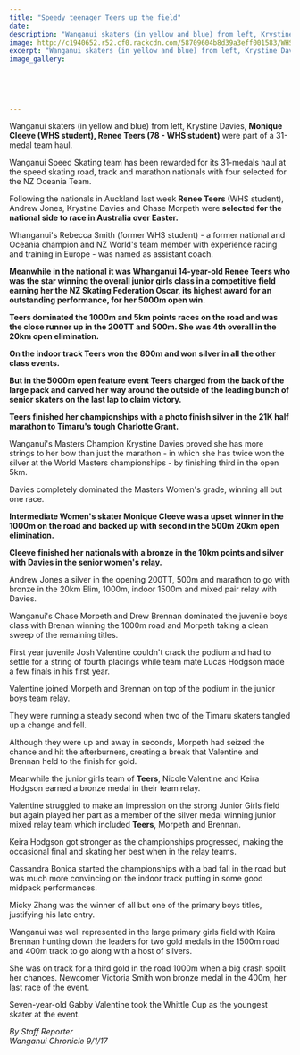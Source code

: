 ```yaml
---
title: "Speedy teenager Teers up the field"
date: 
description: "Wanganui skaters (in yellow and blue) from left, Krystine Davies, Monique Cleeve (WHS student), Renee Teers (78 -WHS student) were part of a 31-medal team haul, Wanganui Chronicle article on 9/1/17..."
image: http://c1940652.r52.cf0.rackcdn.com/58709604b8d39a3eff001583/WHS-speed-skating-nationals-8-Jan-2017.jpg
excerpt: "Wanganui skaters (in yellow and blue) from left, Krystine Davies, Monique Cleeve, Renee Teers (78) were part of a 31-medal team haul."
image_gallery:
    
    
    
    
    
---
```


<p><span>Wanganui skaters (in yellow and blue) from left, Krystine Davies, <strong>Monique Cleeve (WHS student), Renee Teers (78 -&nbsp;WHS student)</strong>&nbsp;were part of a 31-medal team haul.</span></p>
<p>Wanganui Speed Skating team has been rewarded for its 31-medals haul at the speed skating road, track and marathon nationals with four selected for the NZ Oceania Team.</p>
<p>Following the nationals in Auckland last week <strong>Renee Teers</strong><span><strong>&nbsp;</strong>(WHS student)</span>, Andrew Jones, Krystine Davies and Chase Morpeth were <strong>selected for the</strong> <strong>national side to race in Australia over Easter.</strong></p>
<p>Whanganui's Rebecca Smith<span>&nbsp;(former WHS student)</span>&nbsp;- a former national and Oceania champion and NZ World's team member with experience racing and training in Europe - was named as assistant coach.</p>
<p><strong>Meanwhile in the national it was Whanganui 14-year-old Renee Teers who was the star winning the overall junior girls class in a competitive field earning her the NZ Skating Federation Oscar, its highest award for an outstanding performance, for her 5000m open win.</strong></p>
<p><strong>Teers dominated the 1000m and 5km points races on the road and was the close runner up in the 200TT and 500m. She was 4th overall in the 20km open elimination.</strong></p>
<p><strong>On the indoor track Teers won the 800m and won silver in all the other class events.</strong></p>
<p><strong>But in the 5000m open feature event Teers charged from the back of the large pack and carved her way around the outside of the leading bunch of senior skaters on the last lap to claim victory.</strong></p>
<p><strong>Teers finished her championships with a photo finish silver in the 21K half marathon to Timaru's tough Charlotte Grant.</strong></p>
<p>Wanganui's Masters Champion Krystine Davies proved she has more strings to her bow than just the marathon - in which she has twice won the silver at the World Masters championships - by finishing third in the open 5km.&nbsp;</p>
<p>Davies completely dominated the Masters Women's grade, winning all but one race.&nbsp;</p>
<p><strong>Intermediate Women's skater Monique Cleeve was a upset winner in the 1000m on the road and backed up with second in the 500m 20km open elimination.</strong></p>
<p><strong>Cleeve</strong> <strong>finished her nationals with a bronze in the 10km points and silver with Davies in the senior women's relay.</strong></p>
<p>Andrew Jones a silver in the opening 200TT, 500m and marathon to go with bronze in the 20km Elim, 1000m, indoor 1500m and mixed pair relay with Davies.</p>
<p>Wanganui's Chase Morpeth and Drew Brennan dominated the juvenile boys class with Brenan winning the 1000m road and Morpeth taking a clean sweep of the remaining titles.</p>
<p>First year juvenile Josh Valentine couldn't crack the podium and had to settle for a string of fourth placings while team mate Lucas Hodgson made a few finals in his first year.</p>
<p>Valentine joined Morpeth and Brennan on top of the podium in the junior boys team relay.</p>
<p>They were running a steady second when two of the Timaru skaters tangled up a change and fell.</p>
<p>Although they were up and away in seconds, Morpeth had seized the chance and hit the afterburners, creating a break that Valentine and Brennan held to the finish for gold.</p>
<p>Meanwhile the junior girls team of <strong>Teers</strong>, Nicole Valentine and Keira Hodgson earned a bronze medal in their team relay.</p>
<p>Valentine struggled to make an impression on the strong Junior Girls field but again played her part as a member of the silver medal winning junior mixed relay team which included <strong>Teers</strong>, Morpeth and Brennan.</p>
<p>Keira Hodgson got stronger as the championships progressed, making the occasional final and skating her best when in the relay teams.</p>
<p>Cassandra Bonica started the championships with a bad fall in the road but was much more convincing on the indoor track putting in some good midpack performances.</p>
<p>Micky Zhang was the winner of all but one of the primary boys titles, justifying his late entry.</p>
<p>Wanganui was well represented in the large primary girls field with Keira Brennan hunting down the leaders for two gold medals in the 1500m road and 400m track to go along with a host of silvers.</p>
<p>She was on track for a third gold in the road 1000m when a big crash spoilt her chances. Newcomer Victoria Smith won bronze medal in the 400m, her last race of the event.</p>
<p>Seven-year-old Gabby Valentine took the Whittle Cup as the youngest skater at the event.</p>
<p><em>By Staff Reporter<br />Wanganui Chronicle 9/1/17</em></p>

